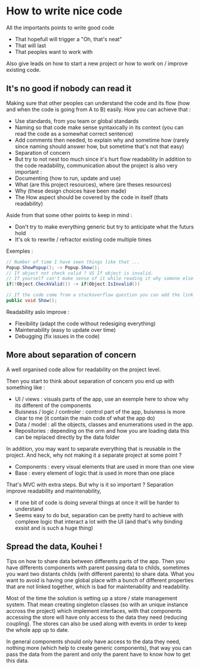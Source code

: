 # How to write nice code

All the importants points to write good code
- That hopefull will trigger a "Oh, that's neat"
- That will last
- That peoples want to work with

Also give leads on how to start a new project or how to work on / improve existing code.

## It's no good if nobody can read it

Making sure that other peoples can understand the code and its flow (how and when the code is going from A to B) easily.
How you can achieve that  :
- Use standards, from you team or global standards
- Naming so that code make sense syntaxically in its context (you can read the code as a somewhat correct sentence)
- Add comments then needed, to explain why and sometime how (rarely since naming should answer how, but sometime that's not that easy)
- Separation of concern
- But try to not nest too much since it's hurt flow readability
In addition to the code readability, communication about the project is also very important :
- Documenting (how to run, update and use)
- What (are this project resources), where (are theses resources)
- Why (these design choices have been made)
- The How aspect should be covered by the code in itself (thats readability)

Aside from that some other points to keep in mind :
- Don't try to make everything generic but try to anticipate what the futurs hold
- It's ok to rewrite / refractor existing code multiple times

Exemples :
```C#
// Number of time I have seen things like that ...
Popup.ShowPopup(); -> Popup.Show();
// If object not check valid ? VS If object is invalid.
// If yourself can't make sense of it while reading it why somone else would
if(!Object.CheckValid()) -> if(Object.IsInvalid())

// If the code come from a stackoverflow question you can add the link in a comment
public void Show();
```
Readability aslo improve :
- Flexibility (adapt the code without redesiging everything)
- Maintenability (easy to update over time)
- Debugging (fix issues in the code)

## More about separation of concern

A well organised code allow for readability on the project level.

Then you start to think about separation of concern you end up with something like :
- UI / views : visuals parts of the app, use an exemple here to show why its different of the components
- Buisness / logic / controler : control part of the app, buisness is more clear to me (it contain the main code of what the app do)
- Data / model : all the objects, classes and enumerations used in the app.
- Repositories : depending on the orm and how you are loading data this can be replaced directly by the data folder

In addition, you may want to separate everything that is reusable in the project. And heck, why not making it a separate project at some point ?
- Components : every visual elements that are used in more than one view
- Base : every element of logic that is used in more than one place

That's MVC with extra steps. But why is it so important ? Separation improve readability and maintenability,
- If one bit of code is doing several things at once it will be harder to understand
- Seems easy to do but, separation can be pretty hard to achieve with complexe logic that interact a lot with the UI (and that's why binding exsist and is such a huge thing)

## Spread the data, Kouhei !

Tips on how to share data between differents parts of the app. Then you have differents components with parent passing data to childs, sometimes you want two distants childs (with different parents) to share data. What you want to avoid is having one global place with a bunch of different properties that are not linked together, which is bad for maintenability and readability.

Most of the time the solution is setting up a store / state management system. That mean creating singleton classes (so with an unique instance accross the project) which implement interfaces, with that components accessing the store will have only access to the data they need (reducing coupling). The stores can also be used along with events in order to keep the whole app up to date.

In general components should only have access to the data they need, nothing more (which help to create generic components), that way you can pass the data from the parent and only the parent have to know how to get this data.